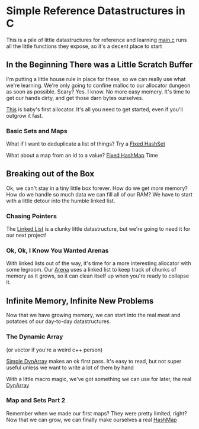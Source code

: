 # Simple Reference Datastructures in C

This is a pile of little datastructures for reference and learning
[main.c](main.c) runs all the little functions they expose, so it's a decent place to start

## In the Beginning There was a Little Scratch Buffer

I'm putting a little house rule in place for these, so we can really use what we're learning.
We're only going to confine malloc to our allocator dungeon as soon as possible. Scary? Yes. I know.
No more easy memory. It's time to get our hands dirty, and get those darn bytes ourselves.

[This](allocators/scratch.h) is baby's first allocator. It's all you need to get started, even if you'll outgrow it fast.

### Basic Sets and Maps
What if I want to deduplicate a list of things?
Try a [Fixed HashSet](maps/fixed_set.h)

What about a map from an id to a value?
[Fixed HashMap](maps/fixed_map.h) Time


## Breaking out of the Box
Ok, we can't stay in a tiny little box forever. How do we get *more* memory?
How do we handle so much data we can fill all of our RAM?
We have to start with a little detour into the humble linked list.

### Chasing Pointers
The [Linked List](lists/simple_linked_list.h) is a clunky little datastructure, but we're going to need it
for our next project!

### Ok, Ok, I Know You Wanted Arenas
With linked lists out of the way, it's time for a more interesting allocator with some legroom.
Our [Arena](allocators/arena.h) uses a linked list to keep track of chunks of memory as it grows,
so it can clean itself up when you're ready to collapse it.


## Infinite Memory, Infinite New Problems
Now that we have growing memory, we can start into the real meat and potatoes of our day-to-day datastructures.

### The Dynamic Array
(or vector if you're a weird c++ person)

[Simple DynArray](lists/simple_dynarray.h) makes an ok first pass.
It's easy to read, but not super useful unless we want to write a lot of them by hand

With a little macro magic, we've got something we can use for later, the real [DynArray](lists/dynarray.h)

### Map and Sets Part 2
Remember when we made our first maps? They were pretty limited, right?
Now that we can grow, we can finally make ourselves a real [HashMap](maps/growing_map.h)
